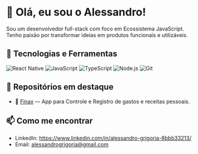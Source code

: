 # 👋 Olá, eu sou o Alessandro!

Sou um desenvolvedor full-stack com foco em Ecossistema JavaScript. Tenho paixão por transformar ideias em produtos funcionais e utilizáveis.

## 🚀 Tecnologias e Ferramentas

![React Native](https://img.shields.io/badge/-React-61DAFB?logo=react&logoColor=white)
![JavaScript](https://img.shields.io/badge/-JavaScript-F7DF1E?logo=javascript&logoColor=black)
![TypeScript](https://img.shields.io/badge/-TypeScript-3178C6?logo=typescript&logoColor=white)
![Node.js](https://img.shields.io/badge/-Node.js-339933?logo=node.js&logoColor=white)
![Git](https://img.shields.io/badge/-Git-F05032?logo=git&logoColor=white)

## 📂 Repositórios em destaque

- 📱 [Finax](https://github.com/AlessandroGFarias/Finax_App) — App para Controle e Registro de gastos e receitas pessoais.

## 📫 Como me encontrar

- LinkedIn: https://www.linkedin.com/in/alessandro-grigoria-8bbb33213/
- Email: alessandrogrigoria@gmail.com
